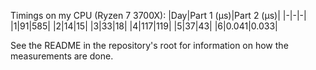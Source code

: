 Timings on my CPU (Ryzen 7 3700X): 
|Day|Part 1 (μs)|Part 2 (μs)|
|-|-|-|
|1|91|585|
|2|14|15|
|3|33|18|
|4|117|119|
|5|37|43|
|6|0.041|0.033|

See the README in the repository's root for information on how the measurements are done.